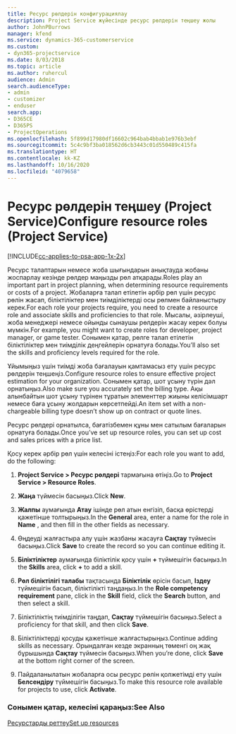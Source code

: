 ```yaml
---
title: Ресурс рөлдерін конфигурациялау
description: Project Service жүйесінде ресурс рөлдерін теңшеу жолы
author: JohnPBurrows
manager: kfend
ms.service: dynamics-365-customerservice
ms.custom:
- dyn365-projectservice
ms.date: 8/03/2018
ms.topic: article
ms.author: ruhercul
audience: Admin
search.audienceType:
- admin
- customizer
- enduser
search.app:
- D365CE
- D365PS
- ProjectOperations
ms.openlocfilehash: 5f899d17980df16602c964bab4bbab1e976b3ebf
ms.sourcegitcommit: 5c4c9bf3ba018562d6cb3443c01d550489c415fa
ms.translationtype: HT
ms.contentlocale: kk-KZ
ms.lasthandoff: 10/16/2020
ms.locfileid: "4079658"
---
```

# <a name="configure-resource-roles-project-service"></a><span data-ttu-id="317d7-103">Ресурс рөлдерін теңшеу (Project Service)</span><span class="sxs-lookup"><span data-stu-id="317d7-103">Configure resource roles (Project Service)</span></span>

[!INCLUDE[cc-applies-to-psa-app-1x-2x](../includes/cc-applies-to-psa-app-1x-2x.md)]

<span data-ttu-id="317d7-104">Ресурс талаптарын немесе жоба шығындарын анықтауда жобаны жоспарлау кезінде рөлдер маңызды рөл атқарады.</span><span class="sxs-lookup"><span data-stu-id="317d7-104">Roles play an important part in project planning, when determining resource requirements or costs of a project.</span></span> <span data-ttu-id="317d7-105">Жобаларға талап етілетін әрбір рөл үшін ресурс рөлін жасап, біліктіліктер мен тиімділіктерді осы рөлмен байланыстыру керек.</span><span class="sxs-lookup"><span data-stu-id="317d7-105">For each role your projects require, you need to create a resource role and associate skills and proficiencies to that role.</span></span> <span data-ttu-id="317d7-106">Мысалы, әзірлеуші, жоба менеджері немесе ойынды сынаушы рөлдерін жасау керек болуы мүмкін.</span><span class="sxs-lookup"><span data-stu-id="317d7-106">For example, you might want to create roles for developer, project manager, or game tester.</span></span> <span data-ttu-id="317d7-107">Сонымен қатар, рөлге талап етілетін біліктіліктер мен тиімділік деңгейлерін орнатуға болады.</span><span class="sxs-lookup"><span data-stu-id="317d7-107">You’ll also set the skills and proficiency levels required for the role.</span></span>  
  
 <span data-ttu-id="317d7-108">Ұйымыңыз үшін тиімді жоба бағалауын қамтамасыз ету үшін ресурс рөлдерін теңшеңіз.</span><span class="sxs-lookup"><span data-stu-id="317d7-108">Configure resource roles to ensure effective project estimation for your organization.</span></span>  <span data-ttu-id="317d7-109">Сонымен қатар, шот ұсыну түрін дәл орнатыңыз.</span><span class="sxs-lookup"><span data-stu-id="317d7-109">Also make sure you accurately set the billing type.</span></span> <span data-ttu-id="317d7-110">Ақы алынбайтын шот ұсыну түрінен тұратын элементтер жиыны келісімшарт немесе баға ұсыну жолдарын көрсетпейді.</span><span class="sxs-lookup"><span data-stu-id="317d7-110">An item set with a non-chargeable billing type doesn’t show up on contract or quote lines.</span></span>  
  
 <span data-ttu-id="317d7-111">Ресурс рөлдері орнатылса, бағатізбемен құны мен сатылым бағаларын орнатуға болады.</span><span class="sxs-lookup"><span data-stu-id="317d7-111">Once you’ve set up resource roles, you can set up cost and sales prices with a price list.</span></span>  
  
 <span data-ttu-id="317d7-112">Қосу керек әрбір рөл үшін келесіні істеңіз:</span><span class="sxs-lookup"><span data-stu-id="317d7-112">For each role you want to add, do the following:</span></span>  
  
1.  <span data-ttu-id="317d7-113">**Project Service > Ресурс рөлдері** тармағына өтіңіз.</span><span class="sxs-lookup"><span data-stu-id="317d7-113">Go to **Project Service > Resource Roles**.</span></span>  
  
2.  <span data-ttu-id="317d7-114">**Жаңа** түймесін басыңыз.</span><span class="sxs-lookup"><span data-stu-id="317d7-114">Click **New**.</span></span>  
  
3.  <span data-ttu-id="317d7-115">**Жалпы** аумағында **Атау** ішінде рөл атын енгізіп, басқа өрістерді қажетінше толтырыңыз.</span><span class="sxs-lookup"><span data-stu-id="317d7-115">In the **General** area, enter a name for the role in **Name** , and then fill in the other fields as necessary.</span></span>  
  
4.  <span data-ttu-id="317d7-116">Өңдеуді жалғастыра алу үшін жазбаны жасауға **Сақтау** түймесін басыңыз.</span><span class="sxs-lookup"><span data-stu-id="317d7-116">Click **Save** to create the record so you can continue editing it.</span></span>  
  
5.  <span data-ttu-id="317d7-117">**Біліктіліктер** аумағында біліктілік қосу үшін **+** түймешігін басыңыз.</span><span class="sxs-lookup"><span data-stu-id="317d7-117">In the **Skills** area, click **+** to add a skill.</span></span>  
  
6.  <span data-ttu-id="317d7-118">**Рөл біліктілігі талабы** тақтасында **Біліктілік** өрісін басып, **Іздеу** түймешігін басып, біліктілікті таңдаңыз.</span><span class="sxs-lookup"><span data-stu-id="317d7-118">In the **Role competency requirement** pane, click in the **Skill** field, click the **Search** button, and then select a skill.</span></span>  
  
7.  <span data-ttu-id="317d7-119">Біліктіліктің тиімділігін таңдап, **Сақтау** түймешігін басыңыз.</span><span class="sxs-lookup"><span data-stu-id="317d7-119">Select a proficiency for that skill, and then click **Save**.</span></span>  
  
8.  <span data-ttu-id="317d7-120">Біліктіліктерді қосуды қажетінше жалғастырыңыз.</span><span class="sxs-lookup"><span data-stu-id="317d7-120">Continue adding skills as necessary.</span></span> <span data-ttu-id="317d7-121">Орындалған кезде экранның төменгі оң жақ бұрышында **Сақтау** түймесін басыңыз.</span><span class="sxs-lookup"><span data-stu-id="317d7-121">When you’re done, click **Save** at the bottom right corner of the screen.</span></span>  
  
9. <span data-ttu-id="317d7-122">Пайдаланылатын жобаларға осы ресурс рөлін қолжетімді ету үшін **Белсендіру** түймешігін басыңыз.</span><span class="sxs-lookup"><span data-stu-id="317d7-122">To make this resource role available for projects to use, click **Activate**.</span></span>  
  
### <a name="see-also"></a><span data-ttu-id="317d7-123">Сонымен қатар, келесіні қараңыз:</span><span class="sxs-lookup"><span data-stu-id="317d7-123">See Also</span></span>  
 [<span data-ttu-id="317d7-124">Ресурстарды реттеу</span><span class="sxs-lookup"><span data-stu-id="317d7-124">Set up resources</span></span>](../psa/set-up-resources.md)
